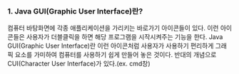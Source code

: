 ### 1. Java GUI(Graphic User Interface)란?

컴퓨터 바탕화면에 각종 애플리케이션을 가리키는 바로가기 아이콘들이 있다. 이런 아이콘들은 사용자가 더블클릭을 하면 해당 프로그램을 시작시켜주는 기능을 한다. Java GUI(Graphic User Interface)란 이런 아이콘처럼 사용자가 사용하기 편리하게 그래픽 요소를 가미하여 컴퓨터를 사용하기 쉽게 만들어 놓은 것이다.
반대의 개념으로 CUI(Character User Interface)가 있다.(ex. cmd창)

